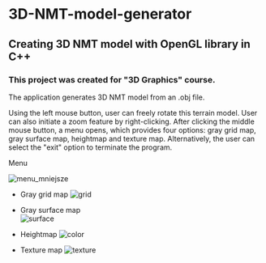 # 3D-NMT-model-generator
## Creating 3D NMT model with OpenGL library in C++
### This project was created for "3D Graphics" course.
The application generates 3D NMT model from an .obj file.

Using the left mouse button, user can freely rotate this terrain model. User can also initiate a zoom feature by right-clicking. After clicking the middle mouse button, a menu opens, which provides four options: gray grid map, gray surface map, heightmap and texture map. Alternatively, the user can select the "exit" option to terminate the program.

Menu

![menu_mniejsze](https://github.com/anna-staniszewska/3D-NMT-model-generator/assets/97187091/1b5ed724-df64-4d06-8d5d-be8b8f61d78c)


* Gray grid map
  ![grid](https://github.com/anna-staniszewska/3D-NMT-model-generator/assets/97187091/bfb62b78-b19b-40a1-8221-ec94e8e04d34)

* Gray surface map  
  ![surface](https://github.com/anna-staniszewska/3D-NMT-model-generator/assets/97187091/7cd48e68-c311-4feb-9751-a023a381904d)

* Heightmap 
  ![color](https://github.com/anna-staniszewska/3D-NMT-model-generator/assets/97187091/22ad5bb8-dc7a-4a8a-8bdb-eb82a8f0221f)

* Texture map
  ![texture](https://github.com/anna-staniszewska/3D-NMT-model-generator/assets/97187091/c772fcfc-bd79-4c54-9325-e72d60373206)
